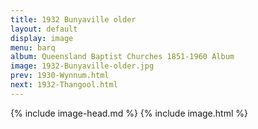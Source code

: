 ```yaml
---
title: 1932 Bunyaville older
layout: default
display: image
menu: barq
album: Queensland Baptist Churches 1851-1960 Album
image: 1932-Bunyaville-older.jpg
prev: 1930-Wynnum.html
next: 1932-Thangool.html
---
```

{% include image-head.md %}
{% include image.html %}